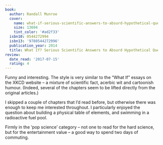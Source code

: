 ```yaml
---
book:
  author: Randall Munroe
  cover:
    name: what-if-serious-scientific-answers-to-absurd-hypothetical-questions.jpg
    size: 13694
    tint_color: '#ad2f33'
  isbn10: 0544272994
  isbn13: '9780544272996'
  publication_year: 2014
  title: What If? Serious Scientific Answers to Absurd Hypothetical Questions
review:
  date_read: '2017-07-15'
  rating: 4
---
```


Funny and interesting. The style is very similar to the “What If” essays on the XKCD website – a mixture of scientific fact, acerbic wit and cartoonish humour. (Indeed, several of the chapters seem to be lifted directly from the original articles.)

I skipped a couple of chapters that I’d read before, but otherwise there was enough to keep me interested throughout. I particularly enjoyed the question about building a physical table of elements, and swimming in a radioactive fuel pool.

Firmly in the ‘pop science’ category – not one to read for the hard science, but for the entertainment value – a good way to spend two days of commuting.